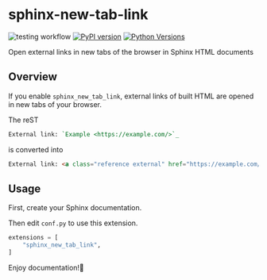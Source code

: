 # sphinx-new-tab-link
![testing workflow](https://github.com/ftnext/sphinx-new-tab-link/actions/workflows/testing.yml/badge.svg)
[![PyPI version](https://badge.fury.io/py/sphinx-new-tab-link.svg)](https://badge.fury.io/py/sphinx-new-tab-link)
[![Python Versions](https://img.shields.io/pypi/pyversions/sphinx-new-tab-link.svg)](https://pypi.org/project/sphinx-new-tab-link/)

Open external links in new tabs of the browser in Sphinx HTML documents

## Overview

If you enable `sphinx_new_tab_link`, external links of built HTML are opened in new tabs of your browser.

The reST

```rst
External link: `Example <https://example.com/>`_
```

is converted into

```html
External link: <a class="reference external" href="https://example.com/" rel="noopener noreferrer" target="_blank">Example</a>
```

## Usage

First, create your Sphinx documentation.

Then edit `conf.py` to use this extension.

```python
extensions = [
    "sphinx_new_tab_link",
]
```

Enjoy documentation!🙌
